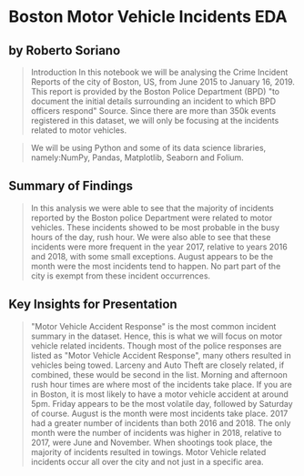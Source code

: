 # Boston Motor Vehicle Incidents EDA
## by Roberto Soriano


> Introduction
In this notebook we will be analysing the Crime Incident Reports of the city of Boston, US, from June 2015 to January 16, 2019. This report is provided by the Boston Police Department (BPD) "to document the initial details surrounding an incident to which BPD officers respond" Source.
Since there are more than 350k events registered in this dataset, we will only be focusing at the incidents related to motor vehicles.

>We will be using Python and some of its data science libraries, namely:NumPy, Pandas, Matplotlib, Seaborn and Folium.



## Summary of Findings

> In this analysis we were able to see that the majority of incidents reported by the Boston police Department were related to motor vehicles. These incidents showed to be most probable in the busy hours of the day, rush hour. We were also able to see that these incidents were more frequent in the year 2017, relative to years 2016 and 2018, with some small exceptions. August appears to be the month were the most incidents tend to happen. No part part of the city is exempt from these incident occurrences.


## Key Insights for Presentation


>"Motor Vehicle Accident Response" is the most common incident summary in the dataset. Hence, this is what we will focus on motor vehicle related incidents.
> Though most of the police responses are listed as "Motor Vehicle Accident Response", many others resulted in vehicles being towed. Larceny and Auto Theft are closely related, if combined, these would be second in the list.
>Morning and afternoon rush hour times are where most of the incidents take place.
>If you are in Boston, it is most likely to have a motor vehicle accident at around 5pm.
>Friday appears to be the most volatile day, followed by Saturday of course.
>August is the month were most incidents take place.
>2017 had a greater number of incidents than both 2016 and 2018.
>The only month were the number of incidents was higher in 2018, relative to 2017, were June and November.
>When shootings took place, the majority of incidents resulted in towings.
>Motor Vehicle related incidents occur all over the city and not just in a specific area.
